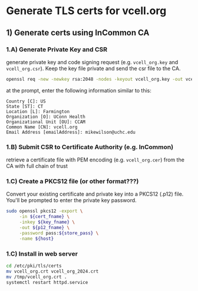 # Generate TLS certs for vcell.org

## 1) Generate certs using InCommon CA

### 1.A) Generate Private Key and CSR
generate private key and code signing request (e.g. `vcell_org.key` and `vcell_org.csr`).  Keep 
the key file private and send the csr file to the CA.
```bash
openssl req -new -newkey rsa:2048 -nodes -keyout vcell_org.key -out vcell_org.csr

```
at the prompt, enter the following information similar to this:
```
Country [C]: US
State [ST]: CT
Location [L]: Farmington
Organization [O]: UConn Health
Organizational Unit [OU]: CCAM
Common Name [CN]: vcell.org
Email Address [emailAddress]: mikewilson@uchc.edu
```

### 1.B) Submit CSR to Certificate Authority (e.g. InCommon)
retrieve a certificate file with PEM encoding (e.g. `vcell_org.cer`) from the CA with full chain of trust

### 1.C) Create a PKCS12 file (or other format???)
Convert your existing certificate and private key into a PKCS12 (.p12) file.  You'll be prompted to enter the private key password.
```bash
sudo openssl pkcs12 -export \
     -in ${cert_fname} \
     -inkey ${key_fname} \
     -out ${p12_fname} \
     -password pass:${store_pass} \
     -name ${host}
```

### 1.C) Install in web server
```bash
cd /etc/pki/tls/certs
mv vcell_org.crt vcell_org_2024.crt
mv /tmp/vcell_org.crt .
systemctl restart httpd.service 
```
